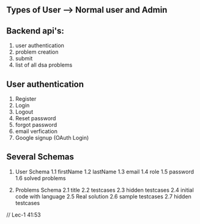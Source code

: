 ## Types of User --> Normal user and Admin

## Backend api's:
1) user authentication 
2) problem creation
3) submit 
4) list of all dsa problems 

## User authentication 
1. Register
2. Login 
3. Logout
4. Reset password
5. forgot password 
6. email verfication 
7. Google signup (OAuth Login)

## Several Schemas
1. User Schema 
    1.1 firstName
    1.2 lastName 
    1.3 email 
    1.4 role 
    1.5 password
    1.6 solved problems

2. Problems Schema 
   2.1 title
   2.2 testcases
   2.3 hidden testcases
   2.4 initial code with language 
   2.5 Real solution 
   2.6 sample testcases
   2.7 hidden testcases

// Lec-1  41:53